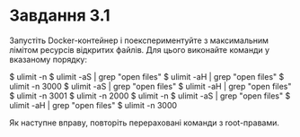 # Завдання 3.1

Запустіть Docker-контейнер і поекспериментуйте з максимальним лімітом ресурсів відкритих файлів. Для цього виконайте команди у вказаному порядку:

  $ ulimit -n
  $ ulimit -aS | grep "open files"
  $ ulimit -aH | grep "open files"
  $ ulimit -n 3000
  $ ulimit -aS | grep "open files"
  $ ulimit -aH | grep "open files"
  $ ulimit -n 3001
  $ ulimit -n 2000
  $ ulimit -n
  $ ulimit -aS | grep "open files"
  $ ulimit -aH | grep "open files"
  $ ulimit -n 3000

Як наступне вправу, повторіть перераховані команди з root-правами.

